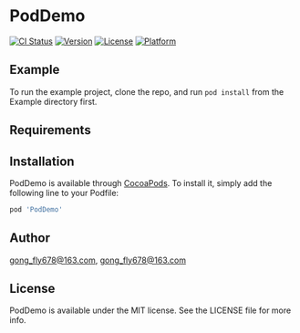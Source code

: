 # PodDemo

[![CI Status](https://img.shields.io/travis/gong_fly678@163.com/PodDemo.svg?style=flat)](https://travis-ci.org/gong_fly678@163.com/PodDemo)
[![Version](https://img.shields.io/cocoapods/v/PodDemo.svg?style=flat)](https://cocoapods.org/pods/PodDemo)
[![License](https://img.shields.io/cocoapods/l/PodDemo.svg?style=flat)](https://cocoapods.org/pods/PodDemo)
[![Platform](https://img.shields.io/cocoapods/p/PodDemo.svg?style=flat)](https://cocoapods.org/pods/PodDemo)

## Example

To run the example project, clone the repo, and run `pod install` from the Example directory first.

## Requirements

## Installation

PodDemo is available through [CocoaPods](https://cocoapods.org). To install
it, simply add the following line to your Podfile:

```ruby
pod 'PodDemo'
```

## Author

gong_fly678@163.com, gong_fly678@163.com

## License

PodDemo is available under the MIT license. See the LICENSE file for more info.
